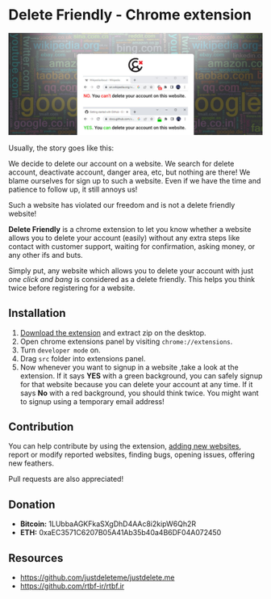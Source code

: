 # Delete Friendly - Chrome extension
![](preview.jpg)

Usually, the story goes like this:

We decide to delete our account on a website. We search for delete account, deactivate account, danger area, etc, but nothing are there! We blame ourselves for sign up to such a website. Even if we have the time and patience to follow up, it still annoys us! 

Such a website has violated our freedom and is not a delete friendly website!

**Delete Friendly** is a chrome extension to let you know whether a website allows you to delete your account (easily) without any extra steps like contact with customer support, waiting for confirmation, asking money, or any other ifs and buts. 

Simply put, any website which allows you to delete your account with just *one click and bang* is considered as a delete friendly. This helps you think twice before registering for a website.

## Installation
1. [Download the extension](https://github.com/sir-kokabi/delete-friendly/archive/refs/heads/main.zip) and extract zip on the desktop.
2. Open chrome extensions panel by visiting `chrome://extensions`.
3. Turn `developer mode` on.
4. Drag `src` folder into extensions panel.
5. Now whenever you want to signup in a website ,take a look at the extension. If it says **YES** with a green background, you can safely signup for that website because you can delete your account at any time. If it says **No** with a red background, you should think twice. You might want to signup using a temporary email address!


## Contribution
You can help contribute by using the extension, [adding new websites](data), report or modify reported websites, finding bugs, opening issues, offering new feathers. 

Pull requests are also appreciated!

## Donation
- **Bitcoin:** 1LUbbaAGKFkaSXgDhD4AAc8i2kipW6Qh2R
- **ETH:** 0xaEC3571C6207B05A41Ab35b40a4B6DF04A072450

## Resources
- https://github.com/justdeleteme/justdelete.me
- https://github.com/rtbf-ir/rtbf.ir

